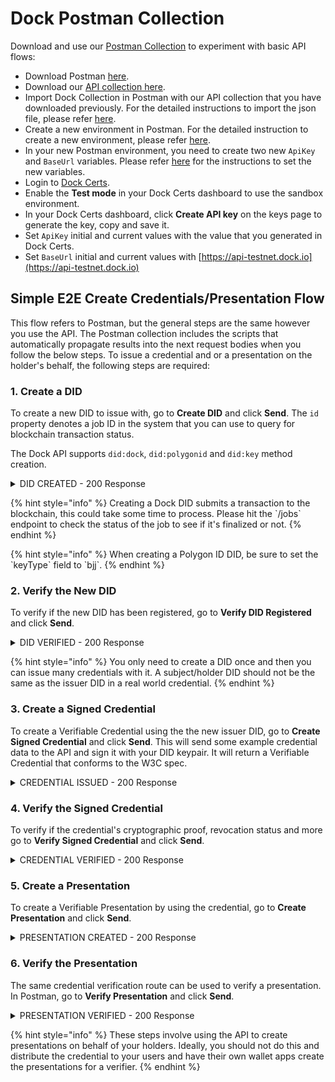 # Dock Postman Collection

Download and use our [Postman Collection](https://github.com/docknetwork/api-docs/blob/main/Dock%20API.postman\_collection.json) to experiment with basic API flows:

* Download Postman [here](https://www.postman.com/downloads/).
* Download our [API collection here](https://github.com/docknetwork/api-docs/blob/main/Dock%20API.postman\_collection.json).
* Import Dock Collection in Postman with our API collection that you have downloaded previously. For the detailed instructions to import the json file, please refer [here](https://learning.postman.com/docs/getting-started/importing-and-exporting-data/).
* Create a new environment in Postman. For the detailed instruction to create a new environment, please refer [here](https://learning.postman.com/docs/sending-requests/managing-environments/).
* In your new Postman environment, you need to create two new `ApiKey` and `BaseUrl` variables. Please refer [here](https://learning.postman.com/docs/sending-requests/variables/) for the instructions to set the new variables.
* Login to [Dock Certs](https://certs.dock.io/).
* Enable the **Test mode** in your Dock Certs dashboard to use the sandbox environment.
* In your Dock Certs dashboard, click **Create API key** on the keys page to generate the key, copy and save it.
* Set `ApiKey` initial and current values with the value that you generated in Dock Certs.
* Set `BaseUrl` initial and current values with [https://api-testnet.dock.io](https://api-testnet.dock.io)

## Simple E2E Create Credentials/Presentation Flow

This flow refers to Postman, but the general steps are the same however you use the API. The Postman collection includes the scripts that automatically propagate results into the next request bodies when you follow the below steps. To issue a credential and or a presentation on the holder's behalf, the following steps are required:

### 1. Create a DID

To create a new DID to issue with, go to **Create DID** and click **Send**. The `id` property denotes a job ID in the system that you can use to query for blockchain transaction status.

The Dock API supports `did:dock`, `did:polygonid` and `did:key` method creation.

<details>

<summary>DID CREATED - 200 Response</summary>

```
{
    "id": "823",
    "data": {
        "did": "did:dock:5FDFd1Woa3cG1m18PLgPpYgGfwE5S1RqXyHeEYC86vUxzzkg",
        "hexDid": "0x8b3997a95f86c80e5eb8a4ab67dbb164d5cc19ea24c072a85a3eb0d552fa837f",
        "controller": "did:dock:5FDFd1Woa3cG1m18PLgPpYgGfwE5S1RqXyHeEYC86vUxzzkg"
    }
}
```

</details>

{% hint style="info" %}
Creating a Dock DID submits a transaction to the blockchain, this could take some time to process. Please hit the \`/jobs\` endpoint to check the status of the job to see if it's finalized or not.
{% endhint %}

{% hint style="info" %}
When creating a Polygon ID DID, be sure to set the \`keyType\` field to \`bjj\`.
{% endhint %}

### 2. Verify the New DID

To verify if the new DID has been registered, go to **Verify DID Registered** and click **Send**.

<details>

<summary>DID VERIFIED - 200 Response</summary>

```json
{
    "@context": "https://www.w3.org/ns/did/v1",
    "id": "did:dock:5FDFd1Woa3cG1m18PLgPpYgGfwE5S1RqXyHeEYC86vUxzzkg",
    "authentication": [
        "did:dock:5FDFd1Woa3cG1m18PLgPpYgGfwE5S1RqXyHeEYC86vUxzzkg#keys-1"
    ],
    "assertionMethod": [
        "did:dock:5FDFd1Woa3cG1m18PLgPpYgGfwE5S1RqXyHeEYC86vUxzzkg#keys-1"
    ],
    "publicKey": [ ... ]
}
```

</details>

{% hint style="info" %}
You only need to create a DID once and then you can issue many credentials with it. A subject/holder DID should not be the same as the issuer DID in a real world credential.
{% endhint %}

### 3. Create a Signed Credential

To create a Verifiable Credential using the the new issuer DID, go to **Create Signed Credential** and click **Send**. This will send some example credential data to the API and sign it with your DID keypair. It will return a Verifiable Credential that conforms to the W3C spec.

<details>

<summary>CREDENTIAL ISSUED - 200 Response</summary>

```
{
    "@context": [
        "https://www.w3.org/2018/credentials/v1",
        "https://www.w3.org/2018/credentials/examples/v1"
    ],
    "id": "https://creds.dock.io/f087cbfabc90f8b996971ba47598e82b1a03523cb9460217ad58a819cd9c09eb",
    "type": [
        "VerifiableCredential"
    ],
    "credentialSubject": {
        "id": "did:dock:5FDFd1Woa3cG1m18PLgPpYgGfwE5S1RqXyHeEYC86vUxzzkg"
    },
    "issuanceDate": "2021-11-12T14:43:46.504Z",
    "proof": { ... },
    "issuer": { ... }
}
```

</details>

### 4. Verify the Signed Credential

To verify if the credential's cryptographic proof, revocation status and more go to **Verify Signed Credential** and click **Send**.

<details>

<summary>CREDENTIAL VERIFIED - 200 Response</summary>

```json
{
    "verified": true,
    "results": [ ... ]
}
```

</details>

### 5. Create a Presentation

To create a Verifiable Presentation by using the credential, go to **Create Presentation** and click **Send**.

<details>

<summary>PRESENTATION CREATED - 200 Response</summary>

```
{
    "@context": [
        "https://www.w3.org/2018/credentials/v1"
    ],
    "verifiableCredential": [
        {
            "@context": [
                "https://www.w3.org/2018/credentials/v1",
                "https://www.w3.org/2018/credentials/examples/v1"
            ],
            "id": "https://creds.dock.io/f087cbfabc90f8b996971ba47598e82b1a03523cb9460217ad58a819cd9c09eb",
            "type": [
                "VerifiableCredential"
            ],
            "credentialSubject": {
                "id": "did:dock:5FDFd1Woa3cG1m18PLgPpYgGfwE5S1RqXyHeEYC86vUxzzkg"
            },
            "issuanceDate": "2021-11-12T14:43:46.504Z",
            "proof": { ... },
            "issuer": { ... }
        }
    ],
    "id": "https://creds.dock.io/presentation/adfb13f1a4b8934d0e94d2aa507e006c",
    "type": [
        "VerifiablePresentation"
    ],
    "proof": { ... }
}
```

</details>

### 6. Verify the Presentation

The same credential verification route can be used to verify a presentation. In Postman, go to **Verify Presentation** and click **Send**.

<details>

<summary>PRESENTATION VERIFIED - 200 Response</summary>

```
{
    "verified": true,
    "results": []
}
```

</details>

{% hint style="info" %}
These steps involve using the API to create presentations on behalf of your holders. Ideally, you should not do this and distribute the credential to your users and have their own wallet apps create the presentations for a verifier.
{% endhint %}


